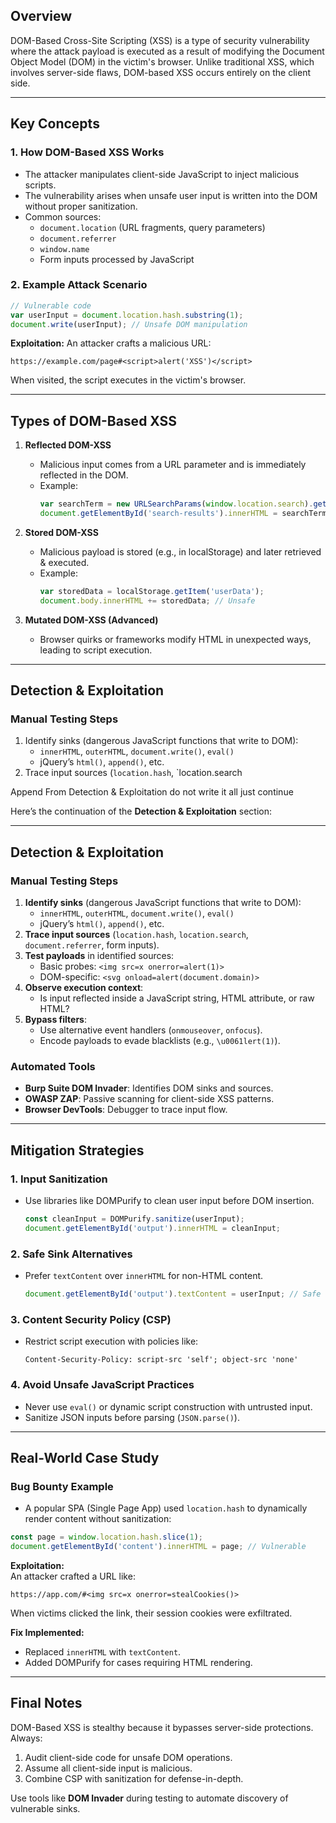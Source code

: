 
## **Overview**
DOM-Based Cross-Site Scripting (XSS) is a type of security vulnerability where the attack payload is executed as a result of modifying the Document Object Model (DOM) in the victim's browser. Unlike traditional XSS, which involves server-side flaws, DOM-based XSS occurs entirely on the client side.

---

## **Key Concepts**
### **1. How DOM-Based XSS Works**
- The attacker manipulates client-side JavaScript to inject malicious scripts.
- The vulnerability arises when unsafe user input is written into the DOM without proper sanitization.
- Common sources:
  - `document.location` (URL fragments, query parameters)
  - `document.referrer`
  - `window.name`
  - Form inputs processed by JavaScript

### **2. Example Attack Scenario**
```javascript
// Vulnerable code
var userInput = document.location.hash.substring(1);
document.write(userInput); // Unsafe DOM manipulation
```
**Exploitation:**
An attacker crafts a malicious URL:
```
https://example.com/page#<script>alert('XSS')</script>
```
When visited, the script executes in the victim's browser.

---

## **Types of DOM-Based XSS**
1. **Reflected DOM-XSS**  
   - Malicious input comes from a URL parameter and is immediately reflected in the DOM.
   - Example:  
     ```javascript
     var searchTerm = new URLSearchParams(window.location.search).get('q');
     document.getElementById('search-results').innerHTML = searchTerm; // Unsafe
     ```

2. **Stored DOM-XSS**  
   - Malicious payload is stored (e.g., in localStorage) and later retrieved & executed.
   - Example:  
     ```javascript
     var storedData = localStorage.getItem('userData');
     document.body.innerHTML += storedData; // Unsafe
     ```

3. **Mutated DOM-XSS (Advanced)**  
   - Browser quirks or frameworks modify HTML in unexpected ways, leading to script execution.

---

## **Detection & Exploitation**
### **Manual Testing Steps**
1. Identify sinks (dangerous JavaScript functions that write to DOM):
   - `innerHTML`, `outerHTML`, `document.write()`, `eval()`
   - jQuery’s `html()`, `append()`, etc.
1. Trace input sources (`location.hash`, `location.search

Append From Detection & Exploitation do not write it all just continue

 Here’s the continuation of the **Detection & Exploitation** section:

---

## **Detection & Exploitation**
### **Manual Testing Steps**
1. **Identify sinks** (dangerous JavaScript functions that write to DOM):
   - `innerHTML`, `outerHTML`, `document.write()`, `eval()`
   - jQuery’s `html()`, `append()`, etc.
2. **Trace input sources** (`location.hash`, `location.search`, `document.referrer`, form inputs).
3. **Test payloads** in identified sources:
   - Basic probes: `<img src=x onerror=alert(1)>`
   - DOM-specific: `<svg onload=alert(document.domain)>`
4. **Observe execution context**:
   - Is input reflected inside a JavaScript string, HTML attribute, or raw HTML?
5. **Bypass filters**:
   - Use alternative event handlers (`onmouseover`, `onfocus`).
   - Encode payloads to evade blacklists (e.g., `\u0061lert(1)`).

### **Automated Tools**
- **Burp Suite DOM Invader**: Identifies DOM sinks and sources.
- **OWASP ZAP**: Passive scanning for client-side XSS patterns.
- **Browser DevTools**: Debugger to trace input flow.

---

## **Mitigation Strategies**
### **1. Input Sanitization**
- Use libraries like DOMPurify to clean user input before DOM insertion.
  ```javascript
  const cleanInput = DOMPurify.sanitize(userInput);
  document.getElementById('output').innerHTML = cleanInput;
  ```

### **2. Safe Sink Alternatives**
- Prefer `textContent` over `innerHTML` for non-HTML content.
  ```javascript
  document.getElementById('output').textContent = userInput; // Safe
  ```

### **3. Content Security Policy (CSP)**
- Restrict script execution with policies like:
  ```
  Content-Security-Policy: script-src 'self'; object-src 'none'
  ```

### **4. Avoid Unsafe JavaScript Practices**
- Never use `eval()` or dynamic script construction with untrusted input.
- Sanitize JSON inputs before parsing (`JSON.parse()`).

---

## **Real-World Case Study**
### **Bug Bounty Example**
- A popular SPA (Single Page App) used `location.hash`
 to dynamically render content without sanitization:  
```javascript
const page = window.location.hash.slice(1);  
document.getElementById('content').innerHTML = page; // Vulnerable
```

**Exploitation:**  
An attacker crafted a URL like:  
```
https://app.com/#<img src=x onerror=stealCookies()>
```  
When victims clicked the link, their session cookies were exfiltrated.  

**Fix Implemented:**  
- Replaced `innerHTML` with `textContent`.  
- Added DOMPurify for cases requiring HTML rendering.  

---

## **Final Notes**
DOM-Based XSS is stealthy because it bypasses server-side protections. Always:  
1. Audit client-side code for unsafe DOM operations.  
2. Assume all client-side input is malicious.  
3. Combine CSP with sanitization for defense-in-depth.  

Use tools like **DOM Invader** during testing to automate discovery of vulnerable sinks.